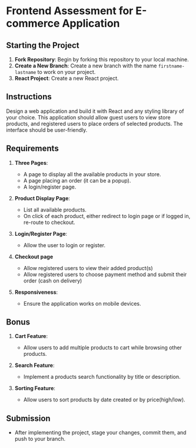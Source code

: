 # Frontend Assessment for E-commerce Application

## Starting the Project

1. **Fork Repository**: Begin by forking this repository to your local machine.
2. **Create a New Branch**: Create a new branch with the name `firstname-lastname` to work on your project.
3. **React Project**: Create a new React project.

## Instructions

Design a web application and build it with React and any styling library of your choice. This application should allow guest users to view store products, and registered users to place orders of selected products. The interface should be user-friendly.

## Requirements

1. **Three Pages**:

   - A page to display all the available products in your store.
   - A page placing an order (it can be a popup).
   - A login/register page.

2. **Product Display Page**:

   - List all available products.
   - On click of each product, either redirect to login page or if logged in, re-route to checkout.
   
3. **Login/Register Page**:

   - Allow the user to login or register.

4. **Checkout page**
   
   - Allow registered users to view their added product(s)
   - Allow registered users to choose payment method and submit their order (cash on delivery)
   
5. **Responsiveness**:

   - Ensure the application works on mobile devices.

## Bonus

1. **Cart Feature**:

   - Allow users to add multiple products to cart while browsing other products.

2. **Search Feature**:

   - Implement a products search functionality by title or description.

3. **Sorting Feature**:
   - Allow users to sort products by date created or by price(high/low).

## Submission

- After implementing the project, stage your changes, commit them, and push to your branch.
